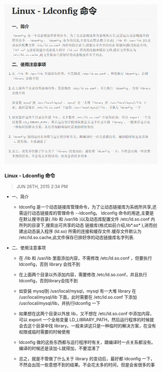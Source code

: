 
![](./../images/Snipaste_2020-09-18_14-50-00.png)

### Linux - Ldconfig 命令
> JUN 26TH, 2015 2:34 PM
- 一、简介
    - ldconfig 是一个动态链接库管理命令，为了让动态链接库为系统所共享,还需运行动态链接库的管理命令 --ldconfig。 ldconfig 命令的用途,主要是在默认搜寻目录( /lib 和 /usr/lib )以及动态库配置文件 /etc/ld.so.conf 内所列的目录下,搜索出可共享的动态 链接库(格式如前介绍,lib*.so* ),进而创建出动态装入程序 (ld.so) 所需的连接和缓存文件.缓存文件默认为 /etc/ld.so.cache,此文件保存已排好序的动态链接库名字列表.

- 二、使用注意事项
    - 在 /lib 和 /usr/lib 里面添加内容，不需修改 /etc/ld.so.conf ，但要执行ldconfig，否则 library 会找不到

    - 在上面两个目录以外添加内容，需要修改 /etc/ld.so.conf，并且执行 ldconfig，否则library会找不到

    - 如安装 mysql到 /usr/local/mysql，mysql 有一大堆 library 在 /usr/local/mysql/lib 下面，此时需要在 /etc/ld.so.conf 下添加 /usr/local/mysql/lib，并执行ldconfig 一下

    - 如果想在这两个目录以外放 lib，又不想在 /etc/ld.so.conf 中添加内容，可以 export 一个全局变量 LD_LIBRARY_PATH，然后运行程序的时候就会去这个目录中找 library。一般来讲这只是一种临时的解决方案，在没有权限或临时需要的时候使用

    - ldconfig 做的这些东西都与运行程序时有关，跟编译时一点关系都没有。编译的时候还是该加-L就得加，不要混淆了

    - 总之，就是不管做了什么关于 library 的变动后，最好都 ldconfig 一下，不然会出现一些意想不到的结果。不会花太多的时间，但是会省很多的事